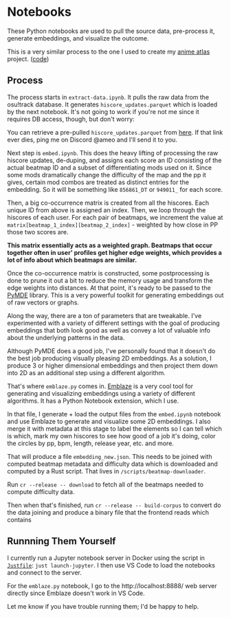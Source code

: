 # Notebooks

These Python notebooks are used to pull the source data, pre-process it, generate embeddings, and visualize the outcome.

This is a very similar process to the one I used to create my [anime atlas](https://anime.ameo.dev/pymde_4d_40n) project. ([code](https://github.com/Ameobea/sprout/tree/main/notebooks))

## Process

The process starts in `extract-data.ipynb`.  It pulls the raw data from the osu!track database.  It generates `hiscore_updates.parquet` which is loaded by the next notebook.  It's not going to work if you're not me since it requires DB access, though, but don't worry:

You can retrieve a pre-pulled `hiscore_updates.parquet` from [here](https://ameo.dev/hiscore_updates.parquet).  If that link ever dies, ping me on Discord @ameo and I'll send it to you.

Next step is `embed.ipynb`.  This does the heavy lifting of processing the raw hiscore updates, de-duping, and assigns each score an ID consisting of the actual beatmap ID and a subset of differentiating mods used on it.  Since some mods dramatically change the difficulty of the map and the pp it gives, certain mod combos are treated as distinct entries for the embedding.  So it will be something like `856861_DT` or `949011_` for each score.

Then, a big co-occurrence matrix is created from all the hiscores.  Each unique ID from above is assigned an index.  Then, we loop through the hiscores of each user.  For each pair of beatmaps, we increment the value at `matrix[beatmap_1_index][beatmap_2_index]` - weighted by how close in PP those two scores are.

**This matrix essentially acts as a weighted graph.  Beatmaps that occur together often in user' profiles get higher edge weights, which provides a lot of info about which beatmaps are similar.**

Once the co-occurrence matrix is constructed, some postprocessing is done to prune it out a bit to reduce the memory usage and transform the edge weights into distances.  At that point, it's ready to be passed to the [PyMDE](https://pymde.org/index.html) library.  This is a very powerful toolkit for generating embeddings out of raw vectors or graphs.

Along the way, there are a ton of parameters that are tweakable.  I've experimented with a variety of different settings with the goal of producing embeddings that both look good as well as convey a lot of valuable info about the underlying patterns in the data.

Although PyMDE does a good job, I've personally found that it doesn't do the best job producing visually pleasing 2D embeddings.  As a solution, I produce 3 or higher dimensional embeddings and then project them down into 2D as an additional step using a different algorithm.

That's where `emblaze.py` comes in.  [Emblaze](https://github.com/cmudig/emblaze) is a very cool tool for generating and visualizing embeddings using a variety of different algorithms.  It has a Python Notebook extension, which I use.

In that file, I generate + load the output files from the `embed.ipynb` notebook and use Emblaze to generate and visualize some 2D embeddings.  I also merge it with metadata at this stage to label the elements so I can tell which is which, mark my own hiscores to see how good of a job it's doing, color the circles by pp, bpm, length, release year, etc. and more.

That will produce a file `embedding_new.json`.  This needs to be joined with computed beatmap metadata and difficulty data which is downloaded and computed by a Rust script.  That lives in `/scripts/beatmap-downloader`.

Run `cr --release -- download` to fetch all of the beatmaps needed to compute difficulty data.

Then when that's finished, run `cr --release -- build-corpus` to convert do the data joining and produce a binary file that the frontend reads which contains

## Runnning Them Yourself

I currently run a Jupyter notebook server in Docker using the script in [`Justfile`](https://github.com/casey/just): `just launch-jupyter`.  I then use VS Code to load the notebooks and connect to the server.

For the `emblaze.py` notebook, I go to the http://localhost:8888/ web server directly since Emblaze doesn't work in VS Code.

Let me know if you have trouble running them; I'd be happy to help.
